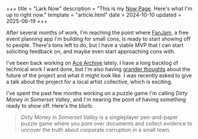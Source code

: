 +++
title = "Lark Now"
description = "This is my [Now Page](https://nownownow.com/about). Here's what I'm up to right now."
template = "article.html"
date = 2024-10-10
updated = 2025-06-19
+++

After several months of work, I'm reaching the point where
[FanJam](https://fanjam.live/), a free event planning app I'm building for small
cons, is ready to start showing off to people. There's tons left to do, but I
have a viable MVP that I can start soliciting feedback on, and maybe even start
approaching cons with.

I've been back working on [Ace Archive](https://acearchive.lgbt) lately. I have
a long backlog of technical work I want done, but I'm also having
[grander thoughts](@/log/amateur-archives.md) about the future of the project
and what it might look like. I was recently asked to give a talk about the
project for a local artist collective, which is exciting.

I've spent the past few months working on a puzzle game I'm calling _Dirty Money
in Somerset Valley_, and I'm nearing the point of having something ready to show
off. Here's the blurb:

> _Dirty Money in Somerset Valley_ is a singleplayer pen-and-paper puzzle game
> where you pore over documents and collect evidence to uncover the truth about
> corporate corruption in a small town.
